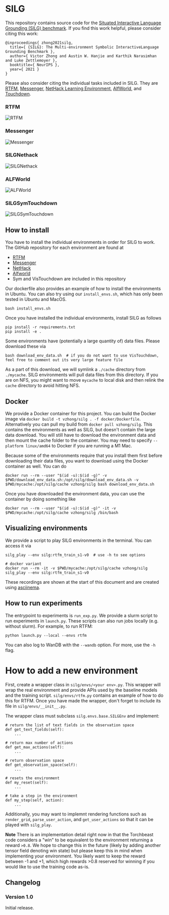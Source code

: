 # SILG

This repository contains source code for the [Situated Interactive Language Grounding (SILG) benchmark](https://arxiv.org/abs/2110.10661).
If you find this work helpful, please consider citing this work:

```
@inproceedings{ zhong2021silg,
  title={ {SILG}: The Multi-environment Symbolic InteractiveLanguage Grounding Benchmark },
  author={ Victor Zhong and Austin W. Hanjie and Karthik Narasimhan and Luke Zettlemoyer },
  booktitle={ NeurIPS },
  year={ 2021 }
}
```

Please also consider citing the individual tasks included in SILG.
They are [RTFM](https://arxiv.org/abs/1910.08210), [Messenger](https://arxiv.org/abs/2101.07393), [NetHack Learning Environment](https://arxiv.org/abs/2006.13760), [AlfWorld](https://arxiv.org/abs/2010.03768), and [Touchdown](https://arxiv.org/abs/1811.12354).


### RTFM

![RTFM](recordings/rtfm.gif)

### Messenger
![Messenger](recordings/msgr.gif)

### SILGNethack
![SILGNethack](recordings/nethack.gif)

### ALFWorld
![ALFWorld](recordings/alfworld.gif)

### SILGSymTouchdown
![SILGSymTouchdown](recordings/touchdown.gif)


## How to install

You have to install the individual environments in order for SILG to work.
The GitHub repository for each environment are found at

- [RTFM](https://github.com/facebookresearch/RTFM)
- [Messenger](https://github.com/ahjwang/messenger-emma/) 
- [NetHack](https://github.com/heiner/nle)
- [Alfworld](https://github.com/alfworld/alfworld)
- Sym and VisTouchdown are included in this repository

Our dockerfile also provides an example of how to install the environments in Ubuntu.
You can also try using our `install_envs.sh`, which has only been tested in Ubuntu and MacOS.

```
bash install_envs.sh
```


Once you have installed the individual environments, install SILG as follows

```
pip install -r requirements.txt
pip install -e .
```

Some environments have (potentially a large quantity of) data files. Please download these via

```
bash download_env_data.sh  # if you do not want to use VisTouchdown, feel free to comment out its very large feature file
```

As a part of this download, we will symlink a `./cache` directory from `./mycache`.
SILG environments will pull data files from this directory.
If you are on NFS, you might want to move `mycache` to local disk and then relink the `cache` directory to avoid hitting NFS.


## Docker

We provide a Docker container for this project.
You can build the Docker image via `docker build -t vzhong/silg . -f docker/Dockerfile`.
Alternatively you can pull my build from `docker pull vzhong/silg`.
This contains the environments as well as SILG, but doesn't contain the large data download.
You will still have to download the environment data and then mount the cache folder to the container.
You may need to specify `--platform linux/amd64` to Docker if you are running a M1 Mac.

Because some of the environments require that you install them first before downloading their data files, you want to download using the Docker container as well.
You can do

```
docker run --rm --user "$(id -u):$(id -g)" -v $PWD/download_env_data.sh:/opt/silg/download_env_data.sh -v $PWD/mycache:/opt/silg/cache vzhong/silg bash download_env_data.sh
```

Once you have downloaded the environment data, you can use the container by doing something like

```
docker run --rm --user "$(id -u):$(id -g)" -it -v $PWD/mycache:/opt/silg/cache vzhong/silg /bin/bash
```


## Visualizing environments

We provide a script to play SILG environments in the terminal.
You can access it via

```
silg_play --env silg:rtfm_train_s1-v0  # use -h to see options

# docker variant
docker run --rm -it -v $PWD/mycache:/opt/silg/cache vzhong/silg silg_play --env silg:rtfm_train_s1-v0
```

These recordings are shown at the start of this document and are created using [asciinema](https://github.com/asciinema/asciinema).


## How to run experiments

The entrypoint to experiments is `run_exp.py`.
We provide a slurm script to run experiments in `launch.py`.
These scripts can also run jobs locally (e.g. without slurm).
For example, to run RTFM:

```
python launch.py --local --envs rtfm
```

You can also log to WanDB with the `--wandb` option.
For more, use the `-h` flag.


# How to add a new environment

First, create a wrapper class in `silg/envs/<your env>.py`.
This wrapper will wrap the real environment and provide APIs used by the baseline models and the training script.
`silg/envs/rtfm.py` contains an example of how to do this for RTFM.
Once you have made the wrapper, don't forget to include its file in `silg/envs/__init__.py`.

The wrapper class must subclass `silg.envs.base.SILGEnv` and implement:

```
# return the list of text fields in the observation space
def get_text_fields(self):
    ...

# return max number of actions
def get_max_actions(self):
    ...

# return observation space
def get_observation_space(self):
    ...

# resets the environment
def my_reset(self):
    ...

# take a step in the environment
def my_step(self, action):
    ...
```

Additionally, you may want to implemnt rendering functions such as `render_grid`, `parse_user_action`, and `get_user_actions` so that it can be played with `silg_play`.

**Note** There is an implementation detail right now in that the Torchbeast code considers a "win" to be equivalent to the environment returning a reward `>0.8`. We hope to change this in the future (likely by adding another tensor field denoting win state) but please keep this in mind when implementing your environment. You likely want to keep the reward between -1 and +1, which high rewards >0.8 reserved for winning if you would like to use the training code as-is.


## Changelog

### Version 1.0

Initial release.
